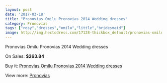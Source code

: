```yaml
---
layout: post
date: '2017-03-18'
title: "Pronovias Omilu Pronovias 2014 Wedding dresses"
category: Pronovias
tags: ["rosy","dresses","omilu","little","bridesmaid"]
image: http://img.hectodress.com/17128-thickbox_default/pronovias-omilu-pronovias-2014-wedding-dresses.jpg
---
```

Pronovias Omilu Pronovias 2014 Wedding dresses

On Sales: **$263.84**
<a href="https://www.hectodress.com/pronovias/8117-pronovias-omilu-pronovias-2014-wedding-dresses.html"><amp-img layout="responsive" width="600" height="600" src="//img.hectodress.com/17128-thickbox_default/pronovias-omilu-pronovias-2014-wedding-dresses.jpg" alt="Pronovias Omilu Pronovias 2014 Wedding dresses 0" /></a>
<a href="https://www.hectodress.com/pronovias/8117-pronovias-omilu-pronovias-2014-wedding-dresses.html"><amp-img layout="responsive" width="600" height="600" src="//img.hectodress.com/17131-thickbox_default/pronovias-omilu-pronovias-2014-wedding-dresses.jpg" alt="Pronovias Omilu Pronovias 2014 Wedding dresses 1" /></a>
<a href="https://www.hectodress.com/pronovias/8117-pronovias-omilu-pronovias-2014-wedding-dresses.html"><amp-img layout="responsive" width="600" height="600" src="//img.hectodress.com/17130-thickbox_default/pronovias-omilu-pronovias-2014-wedding-dresses.jpg" alt="Pronovias Omilu Pronovias 2014 Wedding dresses 2" /></a>
<a href="https://www.hectodress.com/pronovias/8117-pronovias-omilu-pronovias-2014-wedding-dresses.html"><amp-img layout="responsive" width="600" height="600" src="//img.hectodress.com/17129-thickbox_default/pronovias-omilu-pronovias-2014-wedding-dresses.jpg" alt="Pronovias Omilu Pronovias 2014 Wedding dresses 3" /></a>

Buy it: [Pronovias Omilu Pronovias 2014 Wedding dresses](https://www.hectodress.com/pronovias/8117-pronovias-omilu-pronovias-2014-wedding-dresses.html "Pronovias Omilu Pronovias 2014 Wedding dresses")

View more: [Pronovias](https://www.hectodress.com/139-pronovias "Pronovias")